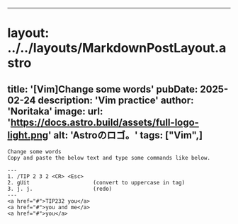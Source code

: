 
---
# layout: ../../layouts/MarkdownPostLayout.astro
title: '[Vim]Change some words'
pubDate: 2025-02-24
description: 'Vim practice'
author: 'Noritaka'
image:
    url: 'https://docs.astro.build/assets/full-logo-light.png'
    alt: 'Astroのロゴ。'
tags: ["Vim",]
---


```
Change some words
Copy and paste the below text and type some commands like below.

---
1. /TIP 2 3 2 <CR> <Esc>
2. gUit                    (convert to uppercase in tag)
3. j. j.                   (redo)
---
<a href="#">TIP232 you</a>
<a href="#">you and me</a>
<a href="#">you</a>
```
